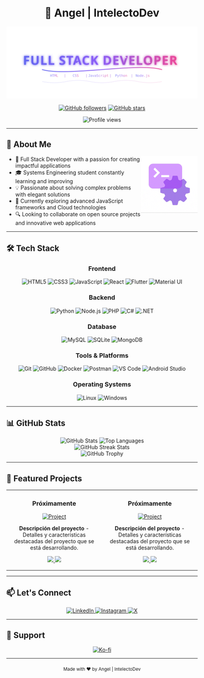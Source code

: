 # <div align="center">👋 Angel | IntelectoDev</div>

<div align="center">
  <img src="https://raw.githubusercontent.com/IntelectoDev/IntelectoDev/refs/heads/main/Portada.svg" alt="Full Stack Developer" width="800">
</div>

<div align="center">
  
  [![GitHub followers](https://img.shields.io/github/followers/IntelectoDev?style=for-the-badge&logo=github&logoColor=white&color=6366f1)](https://github.com/IntelectoDev?tab=followers)
  [![GitHub stars](https://img.shields.io/github/stars/IntelectoDev?style=for-the-badge&logo=github&logoColor=white&color=6366f1)](https://github.com/IntelectoDev?tab=repositories)
  
</div>

<div align="center">
  <img src="https://komarev.com/ghpvc/?username=IntelectoDev&style=for-the-badge&color=6366f1" alt="Profile views">
</div>

---

## 💫 About Me

<img align="right" src="https://raw.githubusercontent.com/IntelectoDev/IntelectoDev/main/coding.gif" width="150">

- 🚀 Full Stack Developer with a passion for creating impactful applications
- 🎓 Systems Engineering student constantly learning and improving
- 💡 Passionate about solving complex problems with elegant solutions
- 🌱 Currently exploring advanced JavaScript frameworks and Cloud technologies
- 🔍 Looking to collaborate on open source projects and innovative web applications

---

## 🛠️ Tech Stack

<div align="center">

### Frontend
![HTML5](https://img.shields.io/badge/HTML5-E34F26?style=for-the-badge&logo=html5&logoColor=white)
![CSS3](https://img.shields.io/badge/CSS3-1572B6?style=for-the-badge&logo=css3&logoColor=white)
![JavaScript](https://img.shields.io/badge/JavaScript-F7DF1E?style=for-the-badge&logo=javascript&logoColor=black)
![React](https://img.shields.io/badge/React-61DAFB?style=for-the-badge&logo=react&logoColor=black)
![Flutter](https://img.shields.io/badge/Flutter-02569B?style=for-the-badge&logo=flutter&logoColor=white)
![Material UI](https://img.shields.io/badge/Material_UI-0081CB?style=for-the-badge&logo=material-ui&logoColor=white)

### Backend
![Python](https://img.shields.io/badge/Python-3776AB?style=for-the-badge&logo=python&logoColor=white)
![Node.js](https://img.shields.io/badge/Node.js-339933?style=for-the-badge&logo=nodedotjs&logoColor=white)
![PHP](https://img.shields.io/badge/PHP-777BB4?style=for-the-badge&logo=php&logoColor=white)
![C#](https://img.shields.io/badge/C%23-239120?style=for-the-badge&logo=c-sharp&logoColor=white)
![.NET](https://img.shields.io/badge/.NET-512BD4?style=for-the-badge&logo=dotnet&logoColor=white)

### Database
![MySQL](https://img.shields.io/badge/MySQL-4479A1?style=for-the-badge&logo=mysql&logoColor=white)
![SQLite](https://img.shields.io/badge/SQLite-07405E?style=for-the-badge&logo=sqlite&logoColor=white)
![MongoDB](https://img.shields.io/badge/MongoDB-47A248?style=for-the-badge&logo=mongodb&logoColor=white)

### Tools & Platforms
![Git](https://img.shields.io/badge/Git-F05032?style=for-the-badge&logo=git&logoColor=white)
![GitHub](https://img.shields.io/badge/GitHub-100000?style=for-the-badge&logo=github&logoColor=white)
![Docker](https://img.shields.io/badge/Docker-2496ED?style=for-the-badge&logo=docker&logoColor=white)
![Postman](https://img.shields.io/badge/Postman-FF6C37?style=for-the-badge&logo=postman&logoColor=white)
![VS Code](https://img.shields.io/badge/VS_Code-007ACC?style=for-the-badge&logo=visual-studio-code&logoColor=white)
![Android Studio](https://img.shields.io/badge/Android_Studio-3DDC84?style=for-the-badge&logo=android-studio&logoColor=white)

### Operating Systems
![Linux](https://img.shields.io/badge/Linux-FCC624?style=for-the-badge&logo=linux&logoColor=black)
![Windows](https://img.shields.io/badge/Windows-0078D6?style=for-the-badge&logo=windows&logoColor=white)

</div>

---

## 📊 GitHub Stats

<div align="center">
  <img src="https://github-readme-stats.vercel.app/api?username=IntelectoDev&show_icons=true&theme=tokyonight&hide_border=true&count_private=true" alt="GitHub Stats" height="170">
  <img src="https://github-readme-stats.vercel.app/api/top-langs/?username=IntelectoDev&layout=compact&theme=tokyonight&hide_border=true" alt="Top Languages" height="170">
</div>

<div align="center">
  <img src="https://github-readme-streak-stats.herokuapp.com/?user=IntelectoDev&theme=tokyonight&hide_border=true" alt="GitHub Streak Stats">
</div>

<div align="center">
  <img src="https://github-profile-trophy.vercel.app/?username=IntelectoDev&theme=nord&row=1&column=7&margin-h=15&margin-w=5&no-bg=true" alt="GitHub Trophy">
</div>

---

## 🌟 Featured Projects

<div align="center">
  <table>
    <tr>
      <td width="50%">
        <h3 align="center">Próximamente</h3>
        <p align="center">
          <a href="https://github.com/IntelectoDev/" target="_blank">
            <img src="https://raw.githubusercontent.com/IntelectoDev/IntelectoDev/main/project-placeholder.jpg" width="100%" alt="Project"/>
          </a>
        </p>
        <p align="center">
          <strong>Descripción del proyecto</strong> - Detalles y características destacadas del proyecto que se está desarrollando.
        </p>
        <p align="center">
          <a href="https://github.com/IntelectoDev/" target="_blank">
            <img src="https://img.shields.io/badge/Code-3d3d3d?style=for-the-badge&logo=github&logoColor=white"/>
          </a>
          <a href="#" target="_blank">
            <img src="https://img.shields.io/badge/Demo-6366f1?style=for-the-badge&logo=chrome&logoColor=white"/>
          </a>
        </p>
      </td>
      <td width="50%">
        <h3 align="center">Próximamente</h3>
        <p align="center">
          <a href="https://github.com/IntelectoDev/" target="_blank">
            <img src="https://raw.githubusercontent.com/IntelectoDev/IntelectoDev/main/project-placeholder.jpg" width="100%" alt="Project"/>
          </a>
        </p>
        <p align="center">
          <strong>Descripción del proyecto</strong> - Detalles y características destacadas del proyecto que se está desarrollando.
        </p>
        <p align="center">
          <a href="https://github.com/IntelectoDev/" target="_blank">
            <img src="https://img.shields.io/badge/Code-3d3d3d?style=for-the-badge&logo=github&logoColor=white"/>
          </a>
          <a href="#" target="_blank">
            <img src="https://img.shields.io/badge/Demo-6366f1?style=for-the-badge&logo=chrome&logoColor=white"/>
          </a>
        </p>
      </td>
    </tr>
  </table>
</div>

---

## 📫 Let's Connect

<p align="center">
  <a href="https://www.linkedin.com/in/intelectodev/">
    <img src="https://img.shields.io/badge/LinkedIn-0077B5?style=for-the-badge&logo=linkedin&logoColor=white" alt="LinkedIn" />
  </a>
  <a href="https://www.instagram.com/intelectogram/">
    <img src="https://img.shields.io/badge/Instagram-E4405F?style=for-the-badge&logo=instagram&logoColor=white" alt="Instagram" />
  </a>
  <a href="https://twitter.com/IntelectoDev">
    <img src="https://img.shields.io/badge/X-000000?style=for-the-badge&logo=x&logoColor=white" alt="X" />
  </a>
</p>

---

## 🙏 Support

<p align="center">
  <a href="https://ko-fi.com/intelectodev">
    <img src="https://img.shields.io/badge/Buy%20Me%20a%20Coffee-ffdd00?style=for-the-badge&logo=buy-me-a-coffee&logoColor=black" alt="Ko-fi" />
  </a>
</p>

---

<div align="center">
  <sub>Made with ❤️ by Angel | IntelectoDev</sub>
</div>
